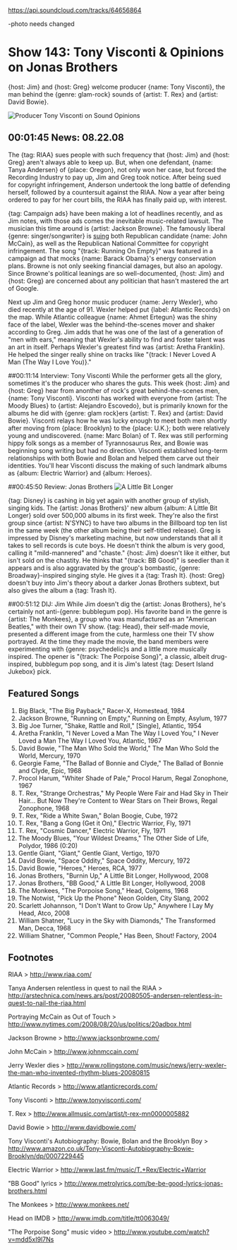 

https://api.soundcloud.com/tracks/64656864

-photo needs changed

# Show 143: Tony Visconti & Opinions on Jonas Brothers
{host: Jim} and {host: Greg} welcome producer {name: Tony Visconti}, the man behind the {genre: glam-rock} sounds of {artist: T. Rex} and {artist: David Bowie}.

![Producer Tony Visconti on Sound Opinions](http://static.soundopinions.org/images/2008/visconti_new.jpg)

## 00:01:45 News: 08.22.08
The {tag: RIAA} sues people with such frequency that {host: Jim} and {host: Greg} aren't always able to keep up. But, when one defendant, {name: Tanya Andersen} of {place: Oregon}, not only won her case, but forced the Recording Industry to pay up, Jim and Greg took notice. After being sued for copyright infringement, Anderson undertook the long battle of defending herself, followed by a countersuit against the RIAA. Now a year after being ordered to pay for her court bills, the RIAA has finally paid up, with interest.

{tag: Campaign ads} have been making a lot of headlines recently, and as Jim notes, with those ads comes the inevitable music-related lawsuit. The musician this time around is {artist: Jackson Browne}. The famously liberal {genre: singer/songwriter} is [suing](http://www.nytimes.com/2008/08/16/arts/16arts-JACKSONBROWN_BRF.html?fta=y) both Republican candidate {name: John McCain}, as well as the Republican National Committee for copyright infringement. The song "{track: Running On Empty}" was featured in a campaign ad that mocks {name: Barack Obama}'s energy conservation plans. Browne is not only seeking financial damages, but also an apology. Since Browne's political leanings are so well-documented, {host: Jim} and {host: Greg} are concerned about any politician that hasn't mastered the art of Google.

Next up Jim and Greg honor music producer {name: Jerry Wexler}, who died recently at the age of 91. Wexler helped put {label: Atlantic Records} on the map. While Atlantic colleague {name: Ahmet Ertegun} was the shiny face of the label, Wexler was the behind-the-scenes mover and shaker according to Greg. Jim adds that he was one of the last of a generation of "men with ears," meaning that Wexler's ability to find and foster talent was an art in itself. Perhaps Wexler's greatest find was {artist: Aretha Franklin}. He helped the singer really shine on tracks like "{track: I Never Loved A Man (The Way I Love You)}."

##00:11:14 Interview: Tony Visconti
While the performer gets all the glory, sometimes it's the producer who shares the guts. This week {host: Jim} and {host: Greg} hear from anonther of rock's great behind-the-scenes men, {name: Tony Visconti}. Visconti has worked with everyone from {artist: The Moody Blues} to {artist: Alejandro Escovedo}, but is primarily known for the albums he did with {genre: glam rock}ers {artist: T. Rex} and {artist: David Bowie}. Visconti relays how he was lucky enough to meet both men shortly after moving from {place: Brooklyn} to the {place: U.K.}; both were relatively young and undiscovered. {name: Marc Bolan} of T. Rex was still performing hippy folk songs as a member of Tyrannosaurus Rex, and Bowie was beginning song writing but had no direction. Visconti established long-term relationships with both Bowie and Bolan and helped them carve out their identities. You'll hear Visconti discuss the making of such landmark albums as {album: Electric Warrior} and {album: Heroes}.

##00:45:50 Review: Jonas Brothers
![A Little Bit Longer](http://is3.mzstatic.com/image/thumb/Music/v4/1f/31/1b/1f311bce-e82f-6c97-8966-aa83c0d96c62/source/600x600bb.jpg "114342891/540909632")

{tag: Disney} is cashing in big yet again with another group of stylish, singing kids. The {artist: Jonas Brothers}' new album {album: A Little Bit Longer} sold over 500,000 albums in its first week. They're also the first group since {artist: N'SYNC} to have two albums in the Billboard top ten list in the same week (the other album being their self-titled release). Greg is impressed by Disney's marketing machine, but now understands that all it takes to sell records is cute boys. He doesn't think the album is very good, calling it "mild-mannered" and "chaste." {host: Jim} doesn't like it either, but isn't sold on the chastity. He thinks that "{track: BB Good}" is seedier than it appears and is also aggravated by the group's bombastic, {genre: Broadway}-inspired singing style. He gives it a {tag: Trash It}. {host: Greg} doesn't buy into Jim's theory about a darker Jonas Brothers subtext, but also gives the album a {tag: Trash It}.

##00:51:12 DIJ: Jim
While Jim doesn't dig the {artist: Jonas Brothers}, he's certainly not anti-{genre: bubblegum pop}. His favorite band in the genre is {artist: The Monkees}, a group who was manufactured as an "American Beatles," with their own TV show. {tag: Head}, their self-made movie, presented a different image from the cute, harmless one their TV show portrayed. At the time they made the movie, the band members were experimenting with {genre: psychedelic}s and a little more musically inspired. The opener is "{track: The Porpoise Song}", a classic, albeit drug-inspired, bubblegum pop song, and it is Jim's latest {tag: Desert Island Jukebox} pick.

## Featured Songs
1. Big Black, "The Big Payback," Racer-X, Homestead, 1984
2. Jackson Browne, "Running on Empty," Running on Empty, Asylum, 1977
3. Big Joe Turner, "Shake, Rattle and Roll," [Single], Atlantic, 1954
4. Aretha Franklin, "I Never Loved a Man The Way I Loved You," I Never Loved a Man The Way I Loved You, Atlantic, 1967
5. David Bowie, "The Man Who Sold the World," The Man Who Sold the World, Mercury, 1970
6. Georgie Fame, "The Ballad of Bonnie and Clyde," The Ballad of Bonnie and Clyde, Epic, 1968
7. Procol Harum, "Whiter Shade of Pale," Procol Harum, Regal Zonophone, 1967
8. T. Rex, "Strange Orchestras," My People Were Fair and Had Sky in Their Hair... But Now They're Content to Wear Stars on Their Brows, Regal Zonophone, 1968
9. T. Rex, "Ride a White Swan," Bolan Boogie, Cube, 1972
10. T. Rex, "Bang a Gong (Get it On)," Electric Warrior, Fly, 1971
11. T. Rex, "Cosmic Dancer," Electric Warrior, Fly, 1971
12. The Moody Blues, "Your Wildest Dreams," The Other Side of Life, Polydor, 1986 (0:20)
13. Gentle Giant, "Giant," Gentle Giant, Vertigo, 1970
14. David Bowie, "Space Oddity," Space Oddity, Mercury, 1972
15. David Bowie, "Heroes," Heroes, RCA, 1977
16. Jonas Brothers, "Burnin Up," A Little Bit Longer, Hollywood, 2008
17. Jonas Brothers, "BB Good," A Little Bit Longer, Hollywood, 2008
18. The Monkees, "The Porpoise Song," Head, Colgems, 1968
19. The Notwist, "Pick Up the Phone" Neon Golden, City Slang, 2002
20. Scarlett Johannson, "I Don't Want to Grow Up," Anywhere I Lay My Head, Atco, 2008
21. William Shatner, "Lucy in the Sky with Diamonds," The Transformed Man, Decca, 1968
22. William Shatner, "Common People," Has Been, Shout! Factory, 2004

## Footnotes
RIAA > http://www.riaa.com/

Tanya Andersen relentless in quest to nail the RIAA > http://arstechnica.com/news.ars/post/20080505-andersen-relentless-in-quest-to-nail-the-riaa.html

Portraying McCain as Out of Touch > http://www.nytimes.com/2008/08/20/us/politics/20adbox.html

Jackson Browne > http://www.jacksonbrowne.com/

John McCain > http://www.johnmccain.com/

Jerry Wexler dies > http://www.rollingstone.com/music/news/jerry-wexler-the-man-who-invented-rhythm-blues-20080815

Atlantic Records > http://www.atlanticrecords.com/

Tony Visconti > http://www.tonyvisconti.com/

T. Rex  > http://www.allmusic.com/artist/t-rex-mn0000005882

David Bowie > http://www.davidbowie.com/

Tony Visconti's Autobiography:  Bowie, Bolan and the Brooklyn Boy > http://www.amazon.co.uk/Tony-Visconti-Autobiography-Bowie-Brooklyn/dp/0007229445

Electric Warrior  > http://www.last.fm/music/T.+Rex/Electric+Warrior

"BB Good" lyrics > http://www.metrolyrics.com/be-be-good-lyrics-jonas-brothers.html

The Monkees > http://www.monkees.net/

Head on IMDB > http://www.imdb.com/title/tt0063049/

"The Porpoise Song" music video > http://www.youtube.com/watch?v=mdd5xI9l7Ns